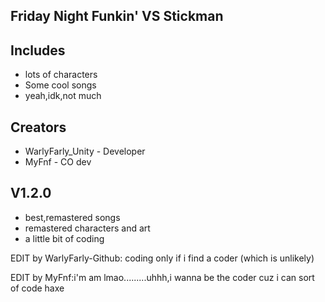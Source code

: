 ## Friday Night Funkin' VS Stickman

## Includes

* lots of characters
* Some cool songs
* yeah,idk,not much

## Creators

* WarlyFarly_Unity - Developer
* MyFnf - CO dev

## V1.2.0

* best,remastered songs
* remastered characters and art
* a little bit of coding

EDIT by WarlyFarly-Github: coding only if i find a coder (which is unlikely)

EDIT by MyFnf:i'm am lmao.........uhhh,i wanna be the coder cuz i can sort of code haxe
